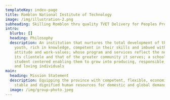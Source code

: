 ```yaml
---
templateKey: index-page
title: Romblon National Institute of Technology
image: /img/illustration-2.png
subheading: Skilling Romblon thru quality TVET Delivery for Peoples Prosperity.
intro:
  blurbs: []
  heading: Philosophy
  description: An institution that nurtures the total development of the Filipino
    youth, rich in knowledge, competent in their skills and imbued with positive
    attitude and work-values; whose program and services reflect the needs of
    its clientele and that of the greater community it serves; a school that is
    student centered enabling them to grow into producing, responsible, peaceful
    and loving individuals
main:
  heading: Mission Statement
  description: Equipping the province with competent, flexible, economically
    stable and dignified human resources for domestic and global demands.
  image: /img/group-photo.jpeg
---
```


